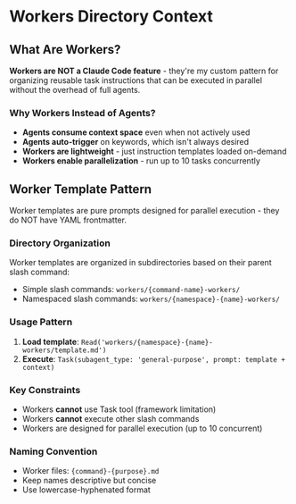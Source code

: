 # Workers Directory Context

## What Are Workers?
**Workers are NOT a Claude Code feature** - they're my custom pattern for organizing reusable task instructions that can be executed in parallel without the overhead of full agents.

### Why Workers Instead of Agents?
- **Agents consume context space** even when not actively used
- **Agents auto-trigger** on keywords, which isn't always desired
- **Workers are lightweight** - just instruction templates loaded on-demand
- **Workers enable parallelization** - run up to 10 tasks concurrently

## Worker Template Pattern
Worker templates are pure prompts designed for parallel execution - they do NOT have YAML frontmatter.

### Directory Organization
Worker templates are organized in subdirectories based on their parent slash command:
- Simple slash commands: `workers/{command-name}-workers/`
- Namespaced slash commands: `workers/{namespace}-{name}-workers/`

### Usage Pattern
1. **Load template**: `Read('workers/{namespace}-{name}-workers/template.md')`
2. **Execute**: `Task(subagent_type: 'general-purpose', prompt: template + context)`

### Key Constraints
- Workers **cannot** use Task tool (framework limitation)
- Workers **cannot** execute other slash commands
- Workers are designed for parallel execution (up to 10 concurrent)

### Naming Convention
- Worker files: `{command}-{purpose}.md`
- Keep names descriptive but concise
- Use lowercase-hyphenated format